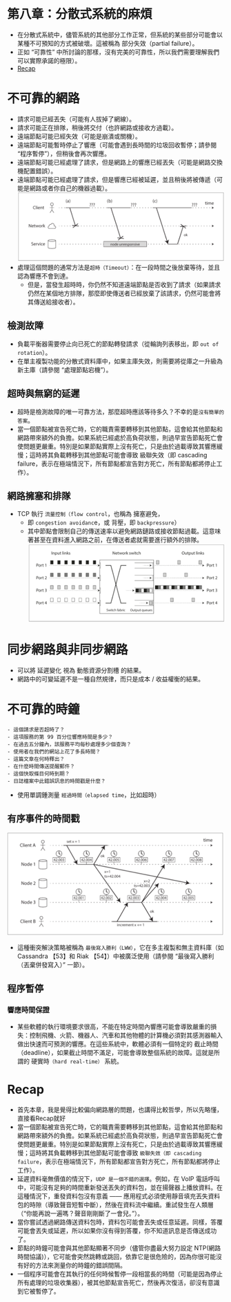 # 第八章：分散式系統的麻煩


- 在分散式系統中，儘管系統的其他部分工作正常，但系統的某些部分可能會以某種不可預知的方式被破壞。這被稱為 部分失效（partial failure）。
- 正如 “可靠性” 中所討論的那樣，沒有完美的可靠性，所以我們需要理解我們可以實際承諾的極限）。
- [Recap](#Recap)

# 不可靠的網路
- 請求可能已經丟失（可能有人拔掉了網線）。
- 請求可能正在排隊，稍後將交付（也許網路或接收方過載）。
- 遠端節點可能已經失效（可能是崩潰或關機）。
- 遠端節點可能暫時停止了響應（可能會遇到長時間的垃圾回收暫停；請參閱 “程序暫停”），但稍後會再次響應。
- 遠端節點可能已經處理了請求，但是網路上的響應已經丟失（可能是網路交換機配置錯誤）。
- 遠端節點可能已經處理了請求，但是響應已經被延遲，並且稍後將被傳遞（可能是網路或者你自己的機器過載）。
![img.png](img.png)
- 處理這個問題的通常方法是`超時（Timeout）`：在一段時間之後放棄等待，並且認為響應不會到達。
  - 但是，當發生超時時，你仍然不知道遠端節點是否收到了請求（如果請求仍然在某個地方排隊，那麼即使傳送者已經放棄了該請求，仍然可能會將其傳送給接收者）。
## 檢測故障
- 負載平衡器需要停止向已死亡的節點轉發請求（從輪詢列表移出，即 `out of rotation`）。
- 在單主複製功能的分散式資料庫中，如果主庫失效，則需要將從庫之一升級為新主庫（請參閱 “處理節點宕機”）。
## 超時與無窮的延遲
- 超時是檢測故障的唯一可靠方法，那麼超時應該等待多久？不幸的是`沒有簡單的答案`。
- 當一個節點被宣告死亡時，它的職責需要轉移到其他節點，這會給其他節點和網路帶來額外的負擔。如果系統已經處於高負荷狀態，則過早宣告節點死亡會使問題更嚴重。特別是如果節點實際上沒有死亡，只是由於過載導致其響應緩慢；這時將其負載轉移到其他節點可能會導致 級聯失效（即 cascading failure，表示在極端情況下，所有節點都宣告對方死亡，所有節點都將停止工作）。
## 網路擁塞和排隊
- TCP 執行 `流量控制（flow control`，也稱為 擁塞避免，
  - 即 `congestion avoidanc`e，或 背壓，即 `backpressure`）
  - 其中節點會限制自己的傳送速率以避免網路鏈路或接收節點過載。這意味著甚至在資料進入網路之前，在傳送者處就需要進行額外的排隊。
![img_1.png](img_1.png)

# 同步網路與非同步網路
- 可以將 延遲變化 視為 動態資源分割槽 的結果。
- 網路中的可變延遲不是一種自然規律，而只是成本 / 收益權衡的結果。

# 不可靠的時鐘
```
- 這個請求是否超時了？
- 這項服務的第 99 百分位響應時間是多少？
- 在過去五分鐘內，該服務平均每秒處理多少個查詢？
- 使用者在我們的網站上花了多長時間？
- 這篇文章在何時釋出？
- 在什麼時間傳送提醒郵件？
- 這個快取條目何時到期？
- 日誌檔案中此錯誤訊息的時間戳是什麼？
```
- 使用單調鍾測量 `經過時間（elapsed time`，比如超時）
## 有序事件的時間戳
![img_2.png](img_2.png)
- 這種衝突解決策略被稱為 `最後寫入勝利（LWW）`，它在多主複製和無主資料庫（如 Cassandra 【53】和 Riak 【54】）中被廣泛使用（請參閱 “最後寫入勝利（丟棄併發寫入）” 一節）。
## 程序暫停
### 響應時間保證
- 某些軟體的執行環境要求很高，不能在特定時間內響應可能會導致嚴重的損失：控制飛機、火箭、機器人、汽車和其他物體的計算機必須對其感測器輸入做出快速而可預測的響應。在這些系統中，軟體必須有一個特定的 截止時間（deadline），如果截止時間不滿足，可能會導致整個系統的故障。這就是所謂的 硬實時`（hard real-time）` 系統。
# Recap
- 首先本章，我是覺得比較偏向網路層的問題，也講得比較哲學，所以先略懂，直接看Recap就好
- 當一個節點被宣告死亡時，它的職責需要轉移到其他節點，這會給其他節點和網路帶來額外的負擔。如果系統已經處於高負荷狀態，則過早宣告節點死亡會使問題更嚴重。特別是如果節點實際上沒有死亡，只是由於過載導致其響應緩慢；這時將其負載轉移到其他節點可能會導致 `級聯失效（即 cascading failure`，表示在極端情況下，所有節點都宣告對方死亡，所有節點都將停止工作）。
- 延遲資料毫無價值的情況下，`UDP 是一個不錯的選擇`。例如，在 VoIP 電話呼叫中，可能沒有足夠的時間重新發送丟失的資料包，並在揚聲器上播放資料。在這種情況下，重發資料包沒有意義 —— 應用程式必須使用靜音填充丟失資料包的時隙（導致聲音短暫中斷），然後在資料流中繼續。重試發生在人類層（“你能再說一遍嗎？聲音剛剛斷了一會兒。”）。
- 當你嘗試透過網路傳送資料包時，資料包可能會丟失或任意延遲。同樣，答覆可能會丟失或延遲，所以如果你沒有得到答覆，你不知道訊息是否傳送成功了。 
- 節點的時鐘可能會與其他節點顯著不同步（儘管你盡最大努力設定 NTP(網路時間協議)），它可能會突然跳轉或跳回，依靠它是很危險的，因為你很可能沒有好的方法來測量你的時鐘的錯誤間隔。 
- 一個程序可能會在其執行的任何時候暫停一段相當長的時間（可能是因為停止所有處理的垃圾收集器），被其他節點宣告死亡，然後再次復活，卻沒有意識到它被暫停了。


